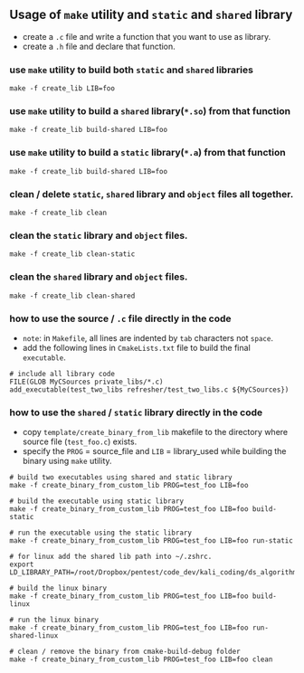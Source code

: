 ## Usage of `make` utility and `static` and `shared` library

- create a `.c` file and write a function that you want to use as library.
- create a `.h` file and declare that function.

### use `make` utility to build both `static` and `shared` libraries
```
make -f create_lib LIB=foo
```

### use `make` utility to build a `shared` library(`*.so`) from that function
```
make -f create_lib build-shared LIB=foo
```

### use `make` utility to build a `static` library(`*.a`) from that function
```
make -f create_lib build-shared LIB=foo
```

### clean / delete `static`, `shared` library and `object` files all together.
```
make -f create_lib clean
```
### clean the `static` library and `object` files.
```
make -f create_lib clean-static
```

### clean the `shared` library and `object` files.
```
make -f create_lib clean-shared
```

### how to use the source / `.c` file directly in the code
- `note`: in `Makefile`, all lines are indented by `tab` characters not `space`.
- add the following lines in `CmakeLists.txt` file to build the final `executable`.
```
# include all library code
FILE(GLOB MyCSources private_libs/*.c)
add_executable(test_two_libs refresher/test_two_libs.c ${MyCSources})
```

### how to use the `shared` / `static` library directly in the code
- copy `template/create_binary_from_lib` makefile to the directory where source file (`test_foo.c`) exists.
- specify the `PROG` = source_file and `LIB` = library_used while building the binary using `make` utility.
```
# build two executables using shared and static library
make -f create_binary_from_custom_lib PROG=test_foo LIB=foo

# build the executable using static library 
make -f create_binary_from_custom_lib PROG=test_foo LIB=foo build-static

# run the executable using the static library 
make -f create_binary_from_custom_lib PROG=test_foo LIB=foo run-static

# for linux add the shared lib path into ~/.zshrc.
export LD_LIBRARY_PATH=/root/Dropbox/pentest/code_dev/kali_coding/ds_algorithm/private_libs/shared

# build the linux binary
make -f create_binary_from_custom_lib PROG=test_foo LIB=foo build-linux

# run the linux binary
make -f create_binary_from_custom_lib PROG=test_foo LIB=foo run-shared-linux

# clean / remove the binary from cmake-build-debug folder
make -f create_binary_from_custom_lib PROG=test_foo LIB=foo clean
```